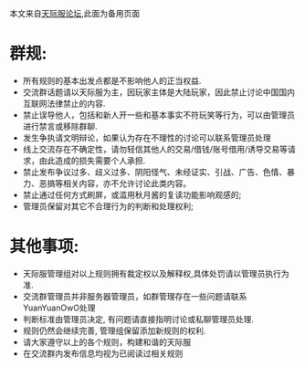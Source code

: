 本文来自[天际服论坛](https://tianji.link/d/19),此面为备用页面  
# 群规:
- 所有规则的基本出发点都是不影响他人的正当权益.
- 交流群话题请以天际服为主，因玩家主体是大陆玩家，因此禁止讨论中国国内互联网法律禁止的内容.
- 禁止误导他人，包括和新人开一些和基本事实不符玩笑等行为，可以由管理员进行禁言或移除群聊.
- 发生争执请文明辩论，如果认为存在不理性的讨论可以联系管理员处理
- 线上交流存在不确定性，请勿轻信其他人的交易/借钱/账号借用/诱导交易等请求，由此造成的损失需要个人承担.
- 禁止发布争议过多、歧义过多、阴阳怪气、未经证实、引战、广告、色情、暴力、恶搞等相关内容，亦不允许讨论此类内容。
- 禁止通过任何方式刷屏，或滥用秋月酱的复读功能影响观感的;
- 管理员保留对其它不合理行为的判断和处理权利;


# 其他事项:
- 天际服管理组对以上规则拥有裁定权以及解释权,具体处罚请以管理员执行为准.
- 交流群管理员并非服务器管理员，如群管理存在一些问题请联系YuanYuanOwO处理
- 判断标准由管理员决定, 有问题请直接指明讨论或私聊管理员处理.
- 规则仍然会继续完善, 管理组保留添加新规则的权利.
- 请大家遵守以上的各个规则，构建和谐的天际服
- 在交流群内发布信息均视为已阅读过相关规则
